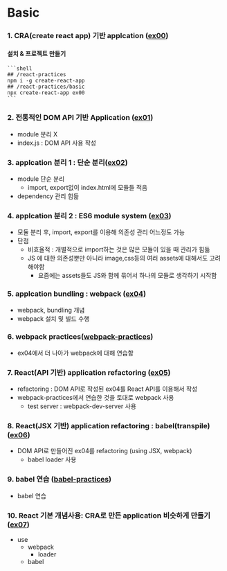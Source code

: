 # Basic

### 1. CRA(create react app) 기반 applcation ([ex00](ex00))

#### 설치 & 프로젝트 만들기
    ```shell
    ## /react-practices
    npm i -g create-react-app
    ## /react-practices/basic
    npx create-react-app ex00
    ```

### 2. 전통적인 DOM API 기반 Application ([ex01](ex01))

* module 분리 X
* index.js : DOM API 사용 작성

### 3. applcation 분리 1 : 단순 분리([ex02](ex02))

* module 단순 분리 
    * import, export없이 index.html에 모듈들 적음
* dependency 관리 힘듦

### 4. applcation 분리 2 : ES6 module system ([ex03](ex03))

* 모듈 분리 후, import, export를 이용해 의존성 관리 어느정도 가능
* 단점
    * 비효율적 : 개별적으로 import하는 것은 많은 모듈이 있을 때 관리가 힘듦
    * JS 에 대한 의존성뿐만 아니라 image,css등의 여러 assets에 대해서도 고려해야함
        * 요즘에는 assets들도 JS와 함께 묶어서 하나의 모듈로 생각하기 시작함

### 5. applcation bundling : webpack ([ex04](ex04))

* webpack, bundling 개념
* webpack 설치 및 빌드 수행

### 6. webpack practices([webpack-practices](webpack-practices))

* ex04에서 더 나아가 webpack에 대해 연습함

### 7. React(API 기반) application refactoring ([ex05](ex05))

* refactoring : DOM API로 작성된 ex04를 React API를 이용해서 작성
* webpack-practices에서 연습한 것을 토대로 webpack 사용
    * test server : webpack-dev-server 사용

### 8. React(JSX 기반) application refactoring : babel(transpile) ([ex06](ex06))

* DOM API로 만들어진 ex04를 refactoring (using JSX, webpack)
    * babel loader 사용

### 9. babel 연습 ([babel-practices](babel-practices))

* babel 연습

### 10. React 기본 개념사용: CRA로 만든 application 비슷하게 만들기 ([ex07](ex07))

* use
    * webpack
        * loader
    * babel